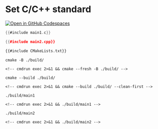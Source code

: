 # Set C/C++ standard

[![Open in GitHub Codespaces](https://github.com/codespaces/badge.svg)](https://codespaces.new/jcbhmr/cmakebyexample.jcbhmr.com?quickstart=1&devcontainer_path=.devcontainer%2Fset-c-cxx-standard%2Fdevcontainer.json)

```c:main1.c
{{#include main1.c}}
```

```cpp:main2.cpp
{{#include main2.cpp}}
```

```cmake:CMakeLists.txt
{{#include CMakeLists.txt}}
```

```sh:
cmake -B ./build/
```

```
<!-- cmdrun exec 2>&1 && cmake --fresh -B ./build/ -->
```

```sh:
cmake --build ./build/
```

```
<!-- cmdrun exec 2>&1 && cmake --build ./build/ --clean-first -->
```

```sh:
./build/main1
```

```
<!-- cmdrun exec 2>&1 && ./build/main1 -->
```

```sh:
./build/main2
```

```
<!-- cmdrun exec 2>&1 && ./build/main2 -->
```
